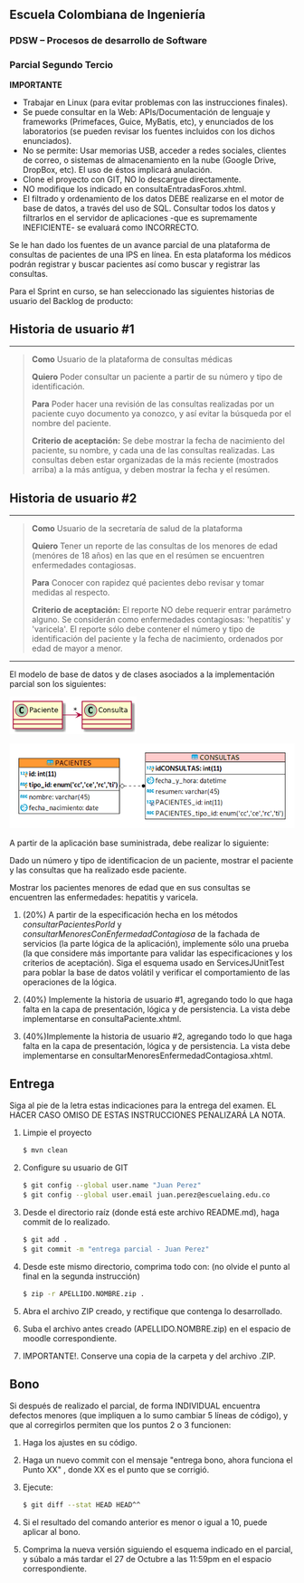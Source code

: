 ## Escuela Colombiana de Ingeniería

### PDSW – Procesos de desarrollo de Software
### Parcial Segundo Tercio


**IMPORTANTE**

* Trabajar en Linux (para evitar problemas con las instrucciones finales).
* Se puede consultar en la Web: APIs/Documentación de lenguaje y frameworks (Primefaces, Guice, MyBatis, etc), y enunciados de los laboratorios (se pueden revisar los fuentes incluidos con los dichos enunciados).
* No se permite: Usar memorias USB, acceder a redes sociales, clientes de correo, o sistemas de almacenamiento en la nube (Google Drive, DropBox, etc). El uso de éstos implicará anulación.
* Clone el proyecto con GIT, NO lo descargue directamente.
* NO modifique los indicado en consultaEntradasForos.xhtml.
* El filtrado y ordenamiento de los datos DEBE realizarse en el motor de base de datos, a través del uso de SQL. Consultar todos los datos y filtrarlos en el servidor de aplicaciones -que es supremamente INEFICIENTE- se evaluará como INCORRECTO.


Se le han dado los fuentes de un avance parcial de una plataforma de consultas de pacientes de una IPS en línea. En esta plataforma los médicos podrán registrar y buscar pacientes así como buscar y registrar las consultas.

Para el Sprint en curso, se han seleccionado las siguientes historias de usuario del Backlog de producto:

## Historia de usuario #1

  -------------------------------------------------------------------------------------------------------------------------------------------------------------------------------------
  > **Como** Usuario de la plataforma de consultas médicas
  >
  > **Quiero** Poder consultar un paciente a partir de su número y tipo de identificación.
  >
  > **Para** Poder hacer una revisión de las consultas realizadas por un paciente cuyo documento ya conozco, y así evitar la búsqueda por el nombre del paciente.
  >
  > **Criterio de aceptación:** Se debe mostrar la fecha de nacimiento del paciente, su nombre, y cada una de las consultas realizadas. Las consultas deben estar organizadas de la más reciente (mostrados arriba) a la más antígua, y deben mostrar la fecha y el resúmen.

## Historia de usuario #2

  -------------------------------------------------------------------------------------------------------------------------------------------------------------------------------------
  > **Como** Usuario de la secretaría de salud de la plataforma
  >
  > **Quiero** Tener un reporte de las consultas de los menores de edad (menóres de 18 años) en las que en el resúmen se encuentren enfermedades contagiosas.
  >
  > **Para** Conocer con rapidez qué pacientes debo revisar y tomar medidas al respecto.
  >
  > **Criterio de aceptación:** El reporte NO debe requerir entrar parámetro alguno. Se considerán como enfermedades contagiosas: 'hepatítis' y 'varicela'. El reporte sólo debe contener el número y tipo de identificación  del paciente y la fecha de nacimiento, ordenados por edad de mayor a menor.
  -------------------------------------------------------------------------------------------------------------------------------------------------------------------------------------

El modelo de base de datos y de clases asociados a la implementación parcial son los siguientes:

![](./img/Model.png)

![](./img/Diagram.png)

A partir de la aplicación base suministrada, debe realizar lo siguiente:

Dado un número y tipo de identificacion de un paciente, mostrar el paciente y las consultas que ha realizado esde paciente.

Mostrar los pacientes menores de edad que en sus consultas se encuentren las enfermedades: hepatitis y varicela.


1.  (20%) A partir de la especificación hecha en los métodos
    *consultarPacientesPorId* y *consultarMenoresConEnfermedadContagiosa* de la fachada de
    servicios (la parte lógica de la aplicación), implemente sólo una prueba (la que considere más importante para validar las especificaciones y los criterios de aceptación). Siga el esquema usado en ServicesJUnitTest para poblar la base de datos volátil y verificar el comportamiento de las operaciones de la lógica.

2.  (40%) Implemente la historia de usuario #1, agregando todo lo que haga falta en la capa de presentación, lógica y de persistencia. La vista debe implementarse en consultaPaciente.xhtml.

3.  (40%)Implemente la historia de usuario #2, agregando todo lo que haga falta en la capa de presentación, lógica y de persistencia. La vista debe implementarse en consultarMenoresEnfermedadContagiosa.xhtml.


## Entrega

Siga al pie de la letra estas indicaciones para la entrega del examen. EL HACER CASO OMISO DE ESTAS INSTRUCCIONES PENALIZARÁ LA NOTA.

1. Limpie el proyecto

	```bash
	$ mvn clean
	```

1. Configure su usuario de GIT

	```bash
	$ git config --global user.name "Juan Perez"
	$ git config --global user.email juan.perez@escuelaing.edu.co
	```

2. Desde el directorio raíz (donde está este archivo README.md), haga commit de lo realizado.

	```bash
	$ git add .
	$ git commit -m "entrega parcial - Juan Perez"
	```


3. Desde este mismo directorio, comprima todo con: (no olvide el punto al final en la segunda instrucción)

	```bash
	$ zip -r APELLIDO.NOMBRE.zip .
	```

4. Abra el archivo ZIP creado, y rectifique que contenga lo desarrollado.

5. Suba el archivo antes creado (APELLIDO.NOMBRE.zip) en el espacio de moodle correspondiente.

6. IMPORTANTE!. Conserve una copia de la carpeta y del archivo .ZIP.



## Bono

Si después de realizado el parcial, de forma INDIVIDUAL encuentra defectos menores (que impliquen a lo sumo cambiar 5 líneas de código), y que al corregirlos permiten que los puntos 2 o 3 funcionen:

1. Haga los ajustes en su código.

2. Haga un nuevo commit con el mensaje "entrega bono, ahora funciona el Punto XX" , donde XX es el punto que se corrigió. 

3. Ejecute:

	```bash
    $ git diff --stat HEAD HEAD^^
    ```

4. Si el resultado del comando anterior es menor o igual a 10, puede aplicar al bono.

5. Comprima la nueva versión siguiendo el esquema indicado en el parcial, y súbalo a más tardar el 27 de Octubre a las 11:59pm en el espacio correspondiente.